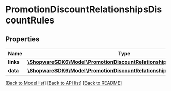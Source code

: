 # PromotionDiscountRelationshipsDiscountRules

## Properties
Name | Type | Description | Notes
------------ | ------------- | ------------- | -------------
**links** | [**\ShopwareSDK6\Model\PromotionDiscountRelationshipsDiscountRulesLinks**](PromotionDiscountRelationshipsDiscountRulesLinks.md) |  | [optional] 
**data** | [**\ShopwareSDK6\Model\PromotionDiscountRelationshipsDiscountRulesData[]**](PromotionDiscountRelationshipsDiscountRulesData.md) |  | [optional] 

[[Back to Model list]](../../README.md#documentation-for-models) [[Back to API list]](../../README.md#documentation-for-api-endpoints) [[Back to README]](../../README.md)

